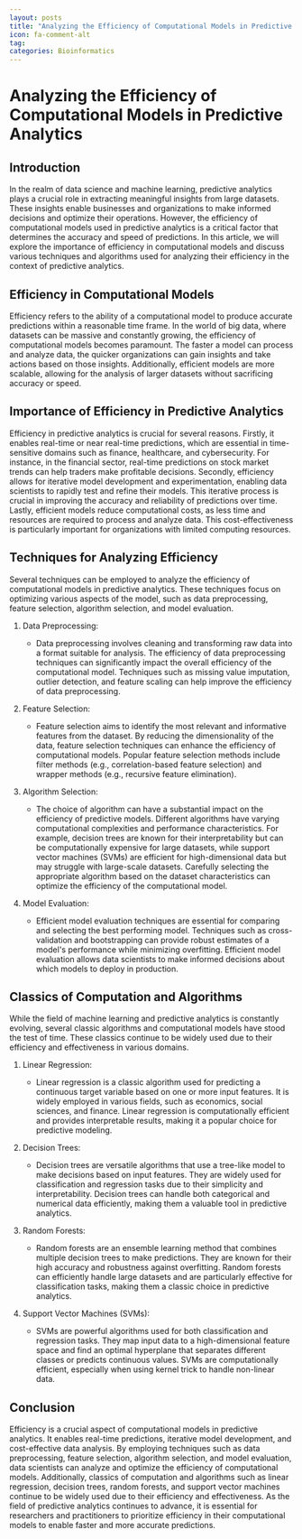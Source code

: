 ```yaml
---
layout: posts
title: "Analyzing the Efficiency of Computational Models in Predictive Analytics"
icon: fa-comment-alt
tag:      
categories: Bioinformatics
---
```



# Analyzing the Efficiency of Computational Models in Predictive Analytics

## Introduction
In the realm of data science and machine learning, predictive analytics plays a crucial role in extracting meaningful insights from large datasets. These insights enable businesses and organizations to make informed decisions and optimize their operations. However, the efficiency of computational models used in predictive analytics is a critical factor that determines the accuracy and speed of predictions. In this article, we will explore the importance of efficiency in computational models and discuss various techniques and algorithms used for analyzing their efficiency in the context of predictive analytics.

## Efficiency in Computational Models
Efficiency refers to the ability of a computational model to produce accurate predictions within a reasonable time frame. In the world of big data, where datasets can be massive and constantly growing, the efficiency of computational models becomes paramount. The faster a model can process and analyze data, the quicker organizations can gain insights and take actions based on those insights. Additionally, efficient models are more scalable, allowing for the analysis of larger datasets without sacrificing accuracy or speed.

## Importance of Efficiency in Predictive Analytics
Efficiency in predictive analytics is crucial for several reasons. Firstly, it enables real-time or near real-time predictions, which are essential in time-sensitive domains such as finance, healthcare, and cybersecurity. For instance, in the financial sector, real-time predictions on stock market trends can help traders make profitable decisions. Secondly, efficiency allows for iterative model development and experimentation, enabling data scientists to rapidly test and refine their models. This iterative process is crucial in improving the accuracy and reliability of predictions over time. Lastly, efficient models reduce computational costs, as less time and resources are required to process and analyze data. This cost-effectiveness is particularly important for organizations with limited computing resources.

## Techniques for Analyzing Efficiency
Several techniques can be employed to analyze the efficiency of computational models in predictive analytics. These techniques focus on optimizing various aspects of the model, such as data preprocessing, feature selection, algorithm selection, and model evaluation.

1. Data Preprocessing:
   - Data preprocessing involves cleaning and transforming raw data into a format suitable for analysis. The efficiency of data preprocessing techniques can significantly impact the overall efficiency of the computational model. Techniques such as missing value imputation, outlier detection, and feature scaling can help improve the efficiency of data preprocessing.

2. Feature Selection:
   - Feature selection aims to identify the most relevant and informative features from the dataset. By reducing the dimensionality of the data, feature selection techniques can enhance the efficiency of computational models. Popular feature selection methods include filter methods (e.g., correlation-based feature selection) and wrapper methods (e.g., recursive feature elimination).

3. Algorithm Selection:
   - The choice of algorithm can have a substantial impact on the efficiency of predictive models. Different algorithms have varying computational complexities and performance characteristics. For example, decision trees are known for their interpretability but can be computationally expensive for large datasets, while support vector machines (SVMs) are efficient for high-dimensional data but may struggle with large-scale datasets. Carefully selecting the appropriate algorithm based on the dataset characteristics can optimize the efficiency of the computational model.

4. Model Evaluation:
   - Efficient model evaluation techniques are essential for comparing and selecting the best performing model. Techniques such as cross-validation and bootstrapping can provide robust estimates of a model's performance while minimizing overfitting. Efficient model evaluation allows data scientists to make informed decisions about which models to deploy in production.

## Classics of Computation and Algorithms
While the field of machine learning and predictive analytics is constantly evolving, several classic algorithms and computational models have stood the test of time. These classics continue to be widely used due to their efficiency and effectiveness in various domains.

1. Linear Regression:
   - Linear regression is a classic algorithm used for predicting a continuous target variable based on one or more input features. It is widely employed in various fields, such as economics, social sciences, and finance. Linear regression is computationally efficient and provides interpretable results, making it a popular choice for predictive modeling.

2. Decision Trees:
   - Decision trees are versatile algorithms that use a tree-like model to make decisions based on input features. They are widely used for classification and regression tasks due to their simplicity and interpretability. Decision trees can handle both categorical and numerical data efficiently, making them a valuable tool in predictive analytics.

3. Random Forests:
   - Random forests are an ensemble learning method that combines multiple decision trees to make predictions. They are known for their high accuracy and robustness against overfitting. Random forests can efficiently handle large datasets and are particularly effective for classification tasks, making them a classic choice in predictive analytics.

4. Support Vector Machines (SVMs):
   - SVMs are powerful algorithms used for both classification and regression tasks. They map input data to a high-dimensional feature space and find an optimal hyperplane that separates different classes or predicts continuous values. SVMs are computationally efficient, especially when using kernel trick to handle non-linear data.

## Conclusion
Efficiency is a crucial aspect of computational models in predictive analytics. It enables real-time predictions, iterative model development, and cost-effective data analysis. By employing techniques such as data preprocessing, feature selection, algorithm selection, and model evaluation, data scientists can analyze and optimize the efficiency of computational models. Additionally, classics of computation and algorithms such as linear regression, decision trees, random forests, and support vector machines continue to be widely used due to their efficiency and effectiveness. As the field of predictive analytics continues to advance, it is essential for researchers and practitioners to prioritize efficiency in their computational models to enable faster and more accurate predictions.